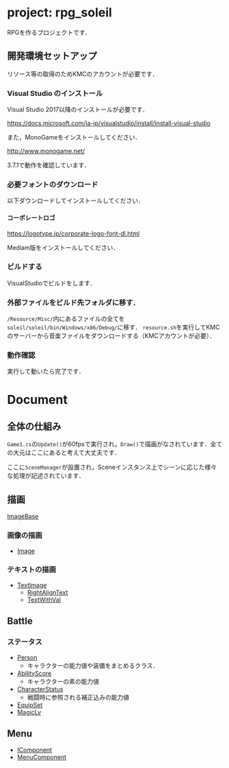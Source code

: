 # project: rpg_soleil
RPGを作るプロジェクトです．

## 開発環境セットアップ
リソース等の取得のためKMCのアカウントが必要です．

### Visual Studio のインストール
Visual Studio 2017以降のインストールが必要です．

https://docs.microsoft.com/ja-jp/visualstudio/install/install-visual-studio

また，MonoGameをインストールしてください．

http://www.monogame.net/

3.7.1で動作を確認しています．

### 必要フォントのダウンロード
以下ダウンロードしてインストールしてください．

#### コーポレートロゴ

https://logotype.jp/corporate-logo-font-dl.html

Mediam版をインストールしてください．

### ビルドする
VisualStudioでビルドをします．

### 外部ファイルをビルド先フォルダに移す．
`/Resource/Misc/`内にあるファイルの全てを`soleil/soleil/bin/Windows/x86/Debug/`に移す．
`resource.sh`を実行してKMCのサーバーから音楽ファイルをダウンロードする（KMCアカウントが必要）．

### 動作確認
実行して動いたら完了です．

# Document

## 全体の仕組み
`Game1.cs`の`Update()`が60fpsで実行され，`Draw()`で描画がなされています．全ての大元はここにあると考えて大丈夫です．

ここに`SceneManager`が設置され，Sceneインスタンス上でシーンに応じた様々な処理が記述されています．

## 描画
[ImageBase](/docs/ImageBase.md)
### 画像の描画
- [Image](/docs/Image.md)

### テキストの描画
- [TextImage](/docs/TextImage.md)
  - [RightAlignText](/docs/RightAlignText.md)
  - [TextWithVal](/docs/TextWithVal.md)

## Battle

### ステータス
 - [Person](/docs/Person.md)
   - キャラクターの能力値や装備をまとめるクラス．
 - [AbilityScore](/docs/battle/AbilityScore.md)
   - キャラクターの素の能力値
 - [CharacterStatus](/docs/battle/CharacterStatus.md)
   - 戦闘時に参照される補正込みの能力値
 - [EquipSet](/docs/battle/EquipSet.md)
 - [MagicLv](/docs/battle/MagicLv.md)

## Menu
 - [IComponent](/docs/menu/IComponent.md)
 - [MenuComponent](/docs/menu/MenuComponent.md)
